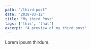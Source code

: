 ```yaml
---
path: "/third-post"
date: "2019-03-12"
title: "My third Post" 
tags: ['this', 'that']
excerpt: "A preview of my third post" 
---
```

Lorem ipsum thirdum. 